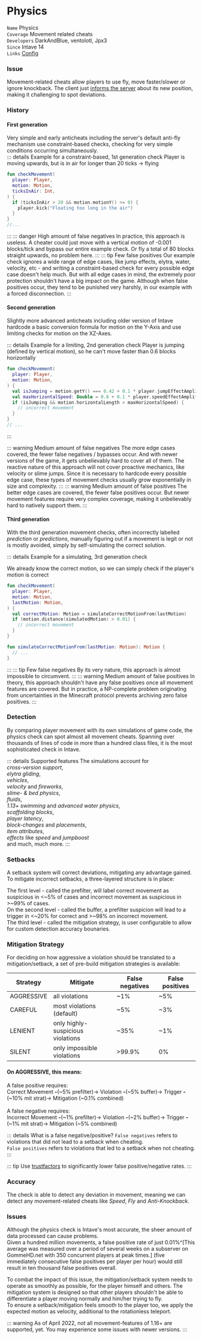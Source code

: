 # Physics

`Name` Physics<br>
`Coverage` Movement related cheats<br>
`Developers` DarkAndBlue, ventolotl, Jpx3<br>
`Since` Intave 14<br>
`Links` [Config](/mechanics/configuration-02-settings.md#physics)<br>

### Issue
Movement-related cheats allow players to use fly, move faster/slower or ignore knockback.
The client just [informs the server](https://wiki.vg/Protocol#Set_Player_Position) about its new position, 
making it challenging to spot deviations.

### History

#### First generation
Very simple and early anticheats including the server's default anti-fly mechanism use constraint-based checks, checking for very simple conditions occurring simultaneously.
<br>
::: details Example for a constraint-based, 1st generation check
Player is moving upwards, but is in air for longer than 20 ticks -> flying
```kotlin
fun checkMovement(
  player: Player,
  motion: Motion,
  ticksInAir: Int,
) {
  if (ticksInAir > 20 && motion.motionY() >= 0) {
    player.kick("Floating too long in the air")
  }
}
//...
```
:::
::: danger High amount of false negatives
In practice, this approach is useless.
A cheater could just move with a vertical motion of -0.001 blocks/tick and bypass our entire example check.
Or fly a total of 80 blocks straight upwards, no problem here.
:::
::: tip Few false positives
Our example check ignores a wide range of edge cases, like jump effects, elytra, water, velocity, etc - and
writing a constraint-based check for every possible edge case doesn't help much.
But with all edge cases in mind, the extremely poor protection shouldn't have a big impact on the game.
Although when false positives occur, they tend to be punished very harshly, in our example with a forced disconnection.
:::

#### Second generation
Slightly more advanced anticheats including older version of Intave hardcode a basic conversion formula for motion on the Y-Axis and use limiting checks for motion on the XZ-Axes.

::: details Example for a limiting, 2nd generation check
Player is jumping (defined by vertical motion), so he can't move faster than 0.6 blocks horizontally
```kotlin
fun checkMovement(
  player: Player,
  motion: Motion,
) {
  val isJumping = motion.getY() === 0.42 + 0.1 * player.jumpEffectAmplifier
  val maxHorizontalSpeed: Double = 0.6 + 0.1 * player.speedEffectAmplifier
  if (isJumping && motion.horizontalLength > maxHorizontalSpeed) {
    // incorrect movement
  }
}
// ...
```
:::

::: warning Medium amount of false negatives
The more edge cases covered, the fewer false negatives / bypasses occur.
And with newer versions of the game, it gets unbelievably hard to cover all of them.
The reactive nature of this approach will not cover proactive mechanics, like velocity or slime jumps.
Since it is necessary to hardcode every possible edge case, these types of movement checks usually grow exponentially in size and complexity.
:::
::: warning Medium amount of false positives
The better edge cases are covered, the fewer false positives occur.
But newer movement features require very complex coverage, making it unbelievably hard to natively support them.
:::

#### Third generation
With the third generation movement checks, often incorrectly labelled *prediction* or *predictions*,
manually figuring out if a movement is legit or not is mostly avoided, simply by self-simulating the correct solution.

::: details Example for a simulating, 3rd generation check

We already know the correct motion, so we can simply check if the player's motion is correct

```kotlin
fun checkMovement(
  player: Player,
  motion: Motion,
  lastMotion: Motion,
) {
  val correctMotion: Motion = simulateCorrectMotionFrom(lastMotion)
  if (motion.distance(simulatedMotion) > 0.01) {
    // incorrect movement
  }
}

fun simulateCorrectMotionFrom(lastMotion: Motion): Motion {
  // ...
}
```
:::
::: tip Few false negatives
By its very nature, this approach is almost impossible to circumvent.
:::
::: warning Medium amount of false positives
In theory, this approach shouldn't have any false positives once all movement features are covered.
But in practice, a NP-complete problem originating from uncertainties in the Minecraft protocol prevents archiving zero false positives.
:::

### Detection
By comparing player movement with its own simulations of game code, the physics check can spot almost all movement
cheats. Spanning over thousands of lines of code in more than a hundred class files, it is the most sophisticated check in Intave.<br>

::: details Supported features
The simulations account for<br> 
*cross-version support*,<br>
*elytra gliding*,<br>
*vehicles*,<br>
*velocity* and _fireworks_,<br>
_slime- & bed physics_,<br>
_fluids_,<br>
_1.13+ swimming_ and _advanced water physics_,<br>
_scaffolding blocks_,<br>
_player latency_,<br>
_block-changes_ and _placements_,<br>
_item attributes_,<br>
_effects_ like _speed_ and _jumpboost_<br>
and much, much more.
:::

### Setbacks

A setback system will correct deviations, mitigating any advantage gained.<br>
To mitigate incorrect setbacks, a three-layered structure is in place:<br>

The first level - called the prefilter, will label correct movement as suspicious in <~5% of cases and incorrect movement as suspicious in >~99% of cases.<br>
On the second level - called the buffer, a prefilter suspicion will lead to a trigger in <~20% for correct and >~98% on incorrect movement.<br>
The third level - called the mitigation strategy, is user configurable to allow for custom detection accuracy bounaries.<br>

### Mitigation Strategy

For deciding on how aggressive a violation should be translated to a mitigation/setback,
a set of pre-build mitigation strategies is available:

| Strategy   | Mitigate                          | False negatives | False positives |
|------------|-----------------------------------|-----------------|-----------------|
| AGGRESSIVE | all violations                    | ~1%             | ~5%             |
| CAREFUL    | most violations (default)         | ~5%             | ~3%             |
| LENIENT    | only highly-suspicious violations | ~35%            | ~1%             |
| SILENT     | only impossible violations        | >99.9%          | 0%              |

#### On AGGRESSIVE, this means:<br>

A false positive requires: <br>
Correct Movement <b><b>-</b></b>(~5% prefilter)-> Violation <b><b>-</b></b>(~5% buffer)-> Trigger <b><b>-</b></b>(~10% mit strat)-> Mitigation (~0.1% combined)
<br>
<br>
A false negative requires: <br>
Incorrect Movement <b><b>-</b></b>(~1% prefilter)-> Violation <b><b>-</b></b>(~2% buffer)-> Trigger <b><b>-</b></b>(~1% mit strat)-> Mitigation (~5% combined)

::: details What is a false negative/positive?
`False negatives` refers to violations that did not lead to a setback when cheating.<br>
`False positives` refers to violations that led to a setback when not cheating.<br>
:::

::: tip
Use [trustfactors](/mechanics/trust-01-introduction.md) to significantly lower false positive/negative rates.
:::

### Accuracy
The check is able to detect any deviation in movement, meaning we can detect any movement-related cheats like *Speed*, *Fly* and *Anti-Knockback*.

### Issues
Although the physics check is Intave's most accurate, the sheer amount of data processed can cause problems.<br>
Given a hundred million movements, a false positive rate of just 0.01%^[This average was measured over a period of
several weeks on a subserver on GommeHD.net with 350 concurrent players at peak times.] (five immediately consecutive false positives per player per hour) would still result in ten thousand false positives overall.<br>

To combat the impact of this issue, the mitigation/setback system needs to operate as smoothly as possible, for the player himself and others.
The mitigation system is designed so that other players shouldn't be able to differentiate a player moving normally and him/her trying to fly.<br>
To ensure a setback/mitigation feels smooth to the player too, we apply the expected motion as velocity, additional to the rotationless teleport.

::: warning
As of April 2022, not all movement-features of 1.16+ are supported, yet.
You may experience some issues with newer versions.
:::
